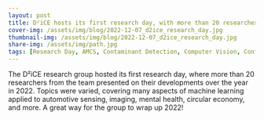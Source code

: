 ```yaml
---
layout: post
title: D²iCE hosts its first research day, with more than 20 researchers
cover-img: /assets/img/blog/2022-12-07_d2ice_research_day.jpg
thumbnail-img: /assets/img/blog/2022-12-07_d2ice_research_day.jpg
share-img: /assets/img/path.jpg
tags: [Research Day, AMCS, Contaminant Detection, Computer Vision, Confirm]
---
```


The D²iCE research group hosted its first research day, where more than 20 researchers from the team presented on their developments over the year in 2022. Topics were varied, covering many aspects of machine learning applied to automotive sensing, imaging, mental health, circular economy, and more. A great way for the group to wrap up 2022!
